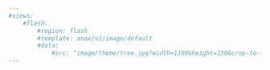 ```yaml
---
#views:
    #flash:
        #region: flash
        #template: anax/v2/image/default
        #data:
            #src: "image/theme/tree.jpg?width=1100&height=150&crop-to-fit&area=0,0,30,0"
---
```


